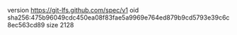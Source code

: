 version https://git-lfs.github.com/spec/v1
oid sha256:475b96049cdc450ea08f83fae5a9969e764ed879b9cd5793e39c6c8ec563cd89
size 2128
